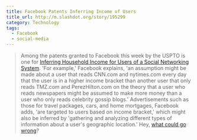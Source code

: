 ```yaml
---
title: Facebook Patents Inferring Income of Users
title_url: http://m.slashdot.org/story/195299
category: Technology
tags:
  - Facebook
  - social-media
---
```

> Among the patents granted to Facebook this week by the USPTO is one for [Inferring Household Income for Users of a Social Networking System](http://patft.uspto.gov/netacgi/nph-Parser?patentnumber=8,600,797). 'For example,' Facebook explains, 'an assumption might be made about a user that reads CNN.com and nytimes.com every day that the user is in a higher income bracket than another user that only reads TMZ.com and PerezHilton.com on the theory that a user who reads newspapers might be assumed to make more money than a user who only reads celebrity gossip blogs.' Advertisements such as those for travel packages, cars, and home mortgages, Facebook adds, 'are targeted to users based on income bracket,' which might also be inferred by 'gathering and analyzing different types of information about a user's geographic location.' Hey, [what could go wrong](http://en.wikipedia.org/wiki/Redlining)?